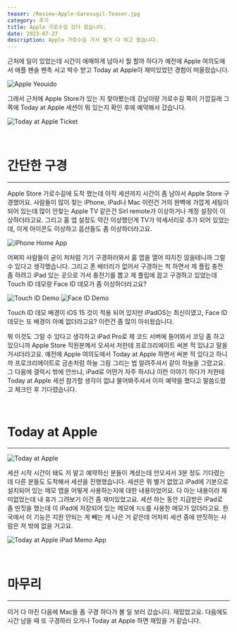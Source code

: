 ```yaml
---
teaser: /Review-Apple-Garosugil-Teaser.jpg
category: 후기
title: Apple 가로수길 갔다 왔습니다.
date: 2023-07-27
description: Apple 가로수길 가서 별거 다 하고 왔습니다.
---
```


근처에 일이 있었는데 시간이 애매하게 남아서 뭘 할까 하다가 예전에 Apple 여의도에서 애플 펜슬 펜촉 사고 박수 받고 Today at Apple이 재미있었던 경험이 떠올랐습니다.

![Apple Yeouido](/Apple-Yeouido.jpg)

그래서 근처에 Apple Store가 있는 지 찾아봤는데 강남이랑 가로수길 쪽이 가깝길래 그 쪽에 Today at Apple 세션이 뭐 있는지 확인 후에 예약해서 갔습니다.

![Today at Apple Ticket](/Today-at-Apple-Ticket.jpg)

<br />

# 간단한 구경

---

Apple Store 가로수길에 도착 했는데 아직 세션까지 시간이 좀 남아서 Apple Store 구경했어요. 사람들이 많이 찾는 iPhone, iPad나 Mac 이런건 거의 완벽에 가깝게 세팅이 되어 있는데 많이 안찾는 Apple TV 같은건 Sirl remote가 이상하거나 계정 설정이 이상하더라고요. 그리고 홈 앱 설정도 약간 이상했던게 TV가 악세서리로 추가 되어 있었는데, 이게 아이콘도 이상하고 옵션들도 좀 이상하더라고요.

![iPhone Home App](/Apple-Garosugil-iPhone-Home-App.jpg)

어쩌피 사람들이 굳이 저처럼 기기 구경하러와서 홈 앱을 열어 따지진 않을테니까 그럴 수 있다고 생각했습니다. 그리고 폰 배터리가 없어서 구경하는 척 하면서 제 플립 충전 좀 하려고 iPad 있는 곳으로 가서 충전기를 뽑고 제 플립에 꼽고 구경하고 있었는데 Touch ID 데모랑 Face ID 데모가 좀 이상하더라고요?

![Touch ID Demo](/Touch-ID-Demo.jpg)
![Face ID Demo](/Face-ID-Demo.jpg)

Touch ID 데모 배경이 iOS 15 것이 적용 되어 있지만 iPadOS는 최신이였고, Face ID 데모는 또 배경이 아예 없더라고요? 이런건 좀 많이 아쉬웠습니다.

뭐 이것도 그럴 수 있다고 생각하고 iPad Pro로 제 코드 서버에 들어와서 코딩 좀 하고 있으니까 Apple Store 직원분께서 오셔서 저한테 프로크리에이트 써본 적 있냐고 말을 거시더라고요. 예전에 Apple 여의도에서 Today at Apple 하면서 써본 적 있다고 하니까 프로크리에이트로 금손처럼 하늘 그림 그리는 법 알려주셔서 같이 하늘을 그렸고요. 그 다음에 갤럭시 밖에 안쓰냐, iPad로 어떤거 자주 하시냐 이런 이야기 하다가 저한테 Today at Apple 세션 참가할 생각이 없냐 물어봐주셔서 이미 예약을 했다고 말씀드렸고 체크인 후 기다렸습니다.

<br />

# Today at Apple

---

![Today at Apple](/Apple-Garosugil-Today-at-Apple.jpg)

세션 시작 시간이 돼도 저 말고 예약하신 분들이 계셨는데 안오셔서 3분 정도 기다렸는데 다른 분들도 도착해서 세션을 진행했습니다. 세션은 뭐 별거 없었고 iPad에 기본으로 설치되어 있는 메모 앱을 어떻게 사용하는지에 대한 내용이었어요. 다 아는 내용이라 재미없었는데 내 휴가 그려보기 이건 좀 재미있었고요. 세션 하는 동안 지급받은 iPad로 좀 딴짓을 했는데 이 iPad에 저장되어 있는 메모에 `지도`를 사용한 메모가 있더라고요. 한국에서 이 기능은 지원 안되는 게 빼는 게 나은 거 같은데 어차피 세션 중에 딴짓하는 사람은 저 밖에 없을 거고요.

![Today at Apple iPad Memo App](Apple-Garosugil-Today-at-Apple-iPad-Memo-App.jpg)

<br />

# 마무리

---

이거 다 마친 다음에 Mac들 좀 구경 하다가 볼 일 보러 갔습니다. 재밌었고요. 다음에도 시간 남을 때 또 구경하러 오거나 Today at Apple 하면 재밌을 거 같습니다.